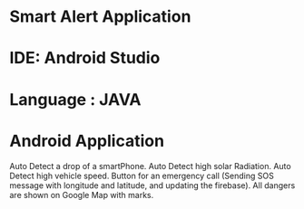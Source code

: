 # Smart Alert Application

# IDE: Android Studio

# Language : JAVA

# Android Application

Auto Detect a drop of a smartPhone. 
Auto Detect high solar Radiation. 
Auto Detect high vehicle speed.
Button for an emergency call (Sending SOS message with longitude and latitude, and updating the firebase).
All dangers are shown on Google Map with marks.

